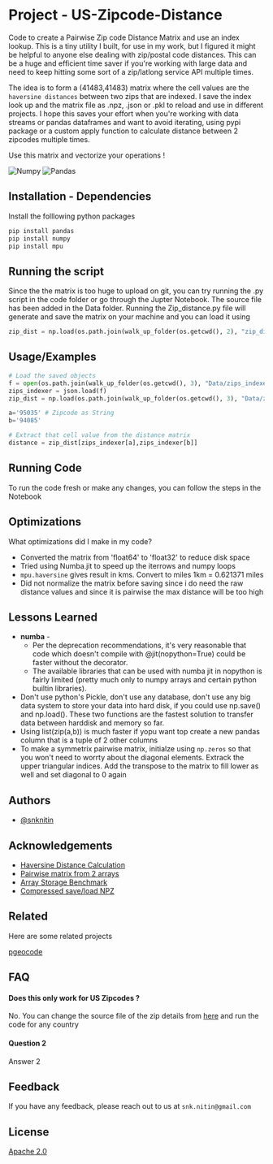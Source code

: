 # Project - US-Zipcode-Distance


Code to create a Pairwise Zip code Distance Matrix and use an index lookup. This is a tiny utility I built, for use in my work, but I figured it might be helpful to anyone else dealing with zip/postal code distances. This can be a huge and efficient time saver if you're working with large data and need to keep hitting some sort of a zip/latlong service API multiple times. 

The idea is to form a (41483,41483) matrix where the cell values are the `haversine distances` between two zips that are indexed. I save the index look up and the matrix file as .npz, .json or .pkl to reload and use in different projects. I hope this saves your effort when you're working with data streams or pandas dataframes and want to avoid iterating, using pypi package or a custom apply function to calculate distance between 2 zipcodes multiple times.

Use this matrix and vectorize your operations !

![Numpy](https://img.shields.io/badge/numpy-%23013243.svg?style=for-the-badge&logo=numpy&logoColor=white)
![Pandas](https://img.shields.io/badge/pandas-%23150458.svg?style=for-the-badge&logo=pandas&logoColor=white)

## Installation - Dependencies

Install the folllowing python packages

```python
pip install pandas
pip install numpy
pip install mpu
```

## Running the script

Since the the matrix is too huge to upload on git, you can try running the .py script in the code folder or go through the Jupter Notebook. The source file has been added in the Data folder. Running the Zip_distance.py file will generate and save the matrix on your machine and you can load it using

```python
zip_dist = np.load(os.path.join(walk_up_folder(os.getcwd(), 2), "zip_dist.npz"))['arr_0']
```

    
## Usage/Examples

```python
# Load the saved objects
f = open(os.path.join(walk_up_folder(os.getcwd(), 3), "Data/zips_indexer.json"))
zips_indexer = json.load(f)
zip_dist = np.load(os.path.join(walk_up_folder(os.getcwd(), 3), "Data/zip_dist.npz"))['arr_0']

a='95035' # Zipcode as String
b='94085'

# Extract that cell value from the distance matrix
distance = zip_dist[zips_indexer[a],zips_indexer[b]]

```

## Running Code

To run the code fresh or make any changes, you can follow the steps in the Notebook


## Optimizations

What optimizations did I make in my code? 

* Converted the matrix from 'float64' to 'float32' to reduce disk space
* Tried using Numba.jit to speed up the iterrows and numpy loops
* `mpu.haversine` gives result in kms. Convert to miles 1km = 0.621371 miles
* Did not normalize the matrix before saving since i do need the raw distance values and since it is pairwise the max distance will be too high


## Lessons Learned


* **numba** - 
    * Per the deprecation recommendations, it's very reasonable that code which doesn't compile with @jit(nopython=True) could be faster without the decorator.
    * The available libraries that can be used with numba jit in nopython is fairly limited (pretty much only to numpy arrays and certain python builtin libraries).   
* Don't use python's Pickle, don't use any database, don't use any big data system to store your data into hard disk, if you could use np.save() and np.load(). These two functions are the fastest solution to transfer data between harddisk and memory so far.
* Using list(zip(a,b)) is much faster if yopu want top create a new pandas column that is a tuple of 2 other columns
* To make a symmetrix pairwise matrix, initialze using `np.zeros` so that you won't need to worrty about the diagonal elements. Extrack the upper triangular indices. Add the transpose to the matrix to fill lower as well and set diagonal to 0 again

## Authors

- [@snknitin](https://www.github.com/snknitin)


## Acknowledgements

 - [Haversine Distance Calculation](https://stackoverflow.com/questions/19412462/getting-distance-between-two-points-based-on-latitude-longitude)
 - [Pairwise matrix from 2 arrays](https://stackoverflow.com/questions/9704565/populate-numpy-matrix-from-the-difference-of-two-vectors/9704775#9704775)
 - [Array Storage Benchmark](https://github.com/mverleg/array_storage_benchmark)
 - [Compressed save/load NPZ](https://stackoverflow.com/questions/18231135/load-compressed-data-npz-from-file-using-numpy-load/44693995)



## Related

Here are some related projects

[pgeocode](https://pypi.org/project/pgeocode/)


## FAQ

#### Does this only work for US Zipcodes ? 

No. You can change the source file of the zip details from [here](https://github.com/symerio/postal-codes-data/tree/master/data/geonames) and run the code for any country

#### Question 2

Answer 2



## Feedback

If you have any feedback, please reach out to us at `snk.nitin@gmail.com` 


## License

[Apache 2.0](https://choosealicense.com/licenses/apache-2.0/)





